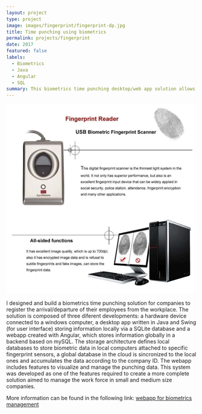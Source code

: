 ```yaml
---
layout: project
type: project
image: images/fingerprint/fingerprint-dp.jpg
title: Time punching using biometrics
permalink: projects/fingerprint
date: 2017
featured: false
labels:
  - Biometrics
  - Java
  - Angular
  - SQL
summary: This biometrics time punching desktop/web app solution allows the control of arrival/departure times of the workforce of companies. The software incorporates a fingerprint sensor to register unique identification data and tools for metrics visualization.
---
```


<img class="ui medium right floated rounded image zoom medium_amp2" src="../images/fingerprint/fingerprint-u.jpg">

<p class="pjustify">I designed and build a biometrics time punching solution for companies to register the arrival/departure of their employees from the workplace. The solution is composed of three diferent developments: a hardware device connected to a windows computer, a desktop app written in Java and Swing (for user interface) storing information locally via a SQLite database and a webapp created with Angular, which stores information globally in a backend based on mySQL. The storage architecture defines local databases to store biometric data in local computers attached to specific fingerprint sensors, a global database in the cloud is sincronized to the local ones and accumulates the data according to the company ID. The webapp includes features to visualize and manage the punching data. This system was developed as one of  the features required to create a more complete solution aimed to manage the work force in small and medium size companies.</p>

<p class="pjustify">More information can be found in the following link: <a href="https://github.com/juandarr/App_biometrics"><i class="large github icon"></i>webapp for biometrics management</a></p>